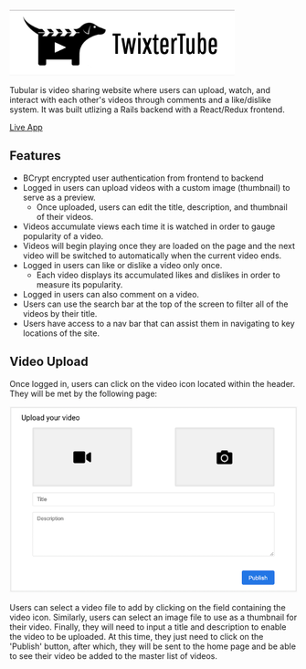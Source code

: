 <img src="images/Screen%20Shot%202019-12-01%20at%208.18.53%20PM.png" >

Tubular is video sharing website where users can upload, watch, and interact with each other's videos through comments and a like/dislike system. It was built utlizing a Rails backend with a React/Redux frontend.

<p> 
  <a href="https://twixtertube.herokuapp.com/#/">Live App</a>
</p>

<h2>Features</h2>

<ul>
  <li>BCrypt encrypted user authentication from frontend to backend</li>
  <li>Logged in users can upload videos with a custom image (thumbnail) to serve as a preview.
    <ul>
      <li>Once uploaded, users can edit the title, description, and thumbnail of their videos.</li>
    </ul>
  </li>
  <li>Videos accumulate views each time it is watched in order to gauge popularity of a video.</li>
  <li>Videos will begin playing once they are loaded on the page and the next video will be switched to automatically when the current video ends.</li>
  <li>Logged in users can like or dislike a video only once.
    <ul>
      <li>Each video displays its accumulated likes and dislikes in order to measure its popularity.</li>
    </ul>
  </li>
  <li>Logged in users can also comment on a video.</li>
  <li>Users can use the search bar at the top of the screen to filter all of the videos by their title.</li>
  <li>Users have access to a nav bar that can assist them in navigating to key locations of the site.</li>
<!--   <li></li> -->
</ul>

<h2>Video Upload</h2>

<p>Once logged in, users can click on the video icon located within the header. They will be met by the following page:</p>

<p>
  <a>
    <img src="images/upload_form.png" >
  </a>
</p>

<p>Users can select a video file to add by clicking on the field containing the video icon. Similarly, users can select an image file to use as a thumbnail for their video. Finally, they will need to input a title and description to enable the video to be uploaded. At this time, they just need to click on the 'Publish' button, after which, they will be sent to the home page and be able to see their video be added to the master list of videos.
</p>
